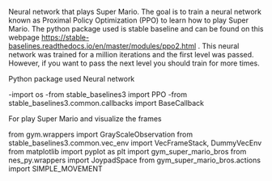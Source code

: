 Neural network that plays Super Mario. The goal is to train a neural network known as Proximal Policy Optimization (PPO) to learn how to play Super Mario. The python package used is stable baseline and can be found on this webpage https://stable-baselines.readthedocs.io/en/master/modules/ppo2.html . This neural network was trained for a million iterations and the first level was passed. However, if you want to pass the next level you should train for more times. 

Python package used
Neural network 

-import os
-from stable_baselines3 import PPO
-from stable_baselines3.common.callbacks import BaseCallback

For play Super Mario and visualize the frames

from gym.wrappers import GrayScaleObservation
from stable_baselines3.common.vec_env import VecFrameStack, DummyVecEnv
from matplotlib import pyplot as plt
import gym_super_mario_bros
from nes_py.wrappers import JoypadSpace
from gym_super_mario_bros.actions import SIMPLE_MOVEMENT
